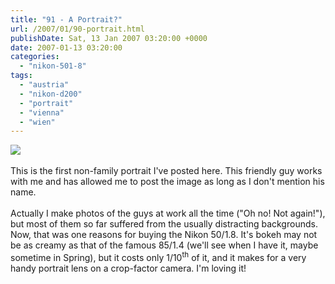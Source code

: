```yaml
---
title: "91 - A Portrait?"
url: /2007/01/90-portrait.html
publishDate: Sat, 13 Jan 2007 03:20:00 +0000
date: 2007-01-13 03:20:00
categories: 
  - "nikon-501-8"
tags: 
  - "austria"
  - "nikon-d200"
  - "portrait"
  - "vienna"
  - "wien"
---
```

<a href="https://d25zfm9zpd7gm5.cloudfront.net/1200x1200/2007/20070112_131319_ps.jpg"><img src="https://d25zfm9zpd7gm5.cloudfront.net/0600x0600/2007/20070112_131319_ps.jpg"/></a><br/><br/>This is the first non-family portrait I've posted here. This friendly guy works with me and has allowed me to post the image as long as I don't mention his name.<br/><br/>Actually I make photos of the guys at work all the time ("Oh no! Not again!"), but most of them so far suffered from the usually distracting backgrounds. Now, that was one reasons for buying the Nikon 50/1.8. It's bokeh may not be as creamy as that of the famous 85/1.4 (we'll see when I have it, maybe sometime in Spring), but it costs only 1/10<sup>th</sup> of it, and it makes for a very handy portrait lens on a crop-factor camera. I'm loving it!
